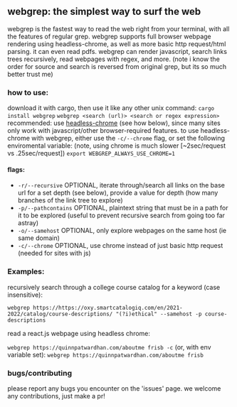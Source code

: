 ## webgrep: the simplest way to surf the web
webgrep is the fastest way to read the web right from your terminal, with all the features of regular grep. webgrep supports full browser webpage rendering using headless-chrome, as well as more basic http request/html parsing. it can even read pdfs. webgrep can render javascript, search links trees recursively, read webpages with regex, and more. (note i know the order for source and search is reversed from original grep, but its so much better trust me)
### how to use:
download it with cargo, then use it like any other unix command:
`cargo install webgrep`
`webgrep <search (url)> <search or regex expression>`
recommended: use [headless-chrome](https://github.com/rust-headless-chrome/rust-headless-chrome) (see how below), since many sites only work with javascript/other browser-required features.
to use headless-chrome with webgrep, either use the `-c/--chrome` flag, or set the following enviromental variable: (note, using chrome is much slower [~2sec/request vs .25sec/request])
`export WEBGREP_ALWAYS_USE_CHROME=1`
#### flags:
- `-r/--recursive` OPTIONAL, iterate through/search all links on the base url for a set depth (see below), provide a value for depth (how many branches of the link tree to explore)
- `-p/--pathcontains` OPTIONAL, plaintext string that must be in a path for it to be explored (useful to prevent recursive search from going too far astray)
- `-o/--samehost` OPTIONAL, only explore webpages on the same host (ie same domain)
- `-c/--chrome` OPTIONAL, use chrome instead of just basic http request (needed for sites with js)
### Examples:
recursively search through a college course catalog for a keyword (case insensitive):

`webgrep https://https://oxy.smartcatalogiq.com/en/2021-2022/catalog/course-descriptions/ "(?i)ethical" --samehost -p course-descriptions`

read a react.js webpage using headless chrome:

`webgrep https://quinnpatwardhan.com/aboutme frisb -c` (or, with env variable set): `webgrep https://quinnpatwardhan.com/aboutme frisb`

### bugs/contributing
please report any bugs you encounter on the 'issues' page. we welcome any contributions, just make a pr!
